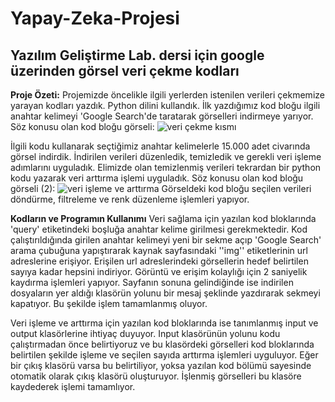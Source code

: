 # Yapay-Zeka-Projesi
## Yazılım Geliştirme Lab. dersi için google üzerinden görsel veri çekme kodları

**Proje Özeti:**
   Projemizde öncelikle ilgili yerlerden istenilen verileri çekmemize yarayan kodları yazdık. Python dilini kullandık. İlk yazdığımız kod bloğu ilgili anahtar kelimeyi 'Google Search'de taratarak görselleri indirmeye yarıyor.
   Söz konusu olan kod bloğu görseli:
![veri çekme kısmı](https://github.com/user-attachments/assets/6ec6718e-cc6d-4f93-b9c9-788a116c0888)

İlgili kodu kullanarak seçtiğimiz anahtar kelimelerle 15.000 adet civarında görsel indirdik. İndirilen verileri düzenledik, temizledik ve gerekli veri işleme adımlarını uyguladık.
Elimizde olan temizlenmiş verileri tekrardan bir python kodu yazarak veri arttırma işlemi uyguladık.
  Söz konusu olan kod bloğu görseli (2):
![veri işleme ve arttırma](https://github.com/user-attachments/assets/49fa1371-a7b5-4655-ad9a-b709d2f07af6)
Görseldeki kod bloğu seçilen verileri döndürme, filtreleme ve renk düzenleme işlemleri yapıyor.

**Kodların ve Programın Kullanımı**
  Veri sağlama için yazılan kod bloklarında 'query' etiketindeki boşluğa anahtar kelime girilmesi gerekmektedir. Kod çalıştırıldığında girilen anahtar kelimeyi yeni bir sekme açıp 'Google Search' arama çubuğuna yapıştırarak kaynak sayfasındaki ''img'' etiketlerinin url adreslerine erişiyor. Erişilen url adreslerindeki görsellerin hedef belirtilen sayıya kadar hepsini indiriyor. Görüntü ve erişim kolaylığı için 2 saniyelik kaydırma işlemleri yapıyor. Sayfanın sonuna gelindiğinde ise indirilen dosyaların yer aldığı klasörün yolunu bir mesaj şeklinde yazdırarak sekmeyi kapatıyor. Bu şekilde işlem tamamlanmış oluyor.

  Veri işleme ve arttırma için yazılan kod bloklarında ise tanımlanmış input ve output klasörlerine ihtiyaç duyuyor. Input klasörünün yolunu kodu çalıştırmadan önce belirtiyoruz ve bu klasördeki görselleri kod bloklarında belirtilen şekilde işleme ve seçilen sayıda arttırma işlemleri uyguluyor. Eğer bir çıkış klasörü varsa bu belirtiliyor, yoksa yazılan kod bölümü sayesinde otomatik olarak çıkış klasörü oluşturuyor. İşlenmiş görselleri bu klasöre kaydederek işlemi tamamlıyor.
